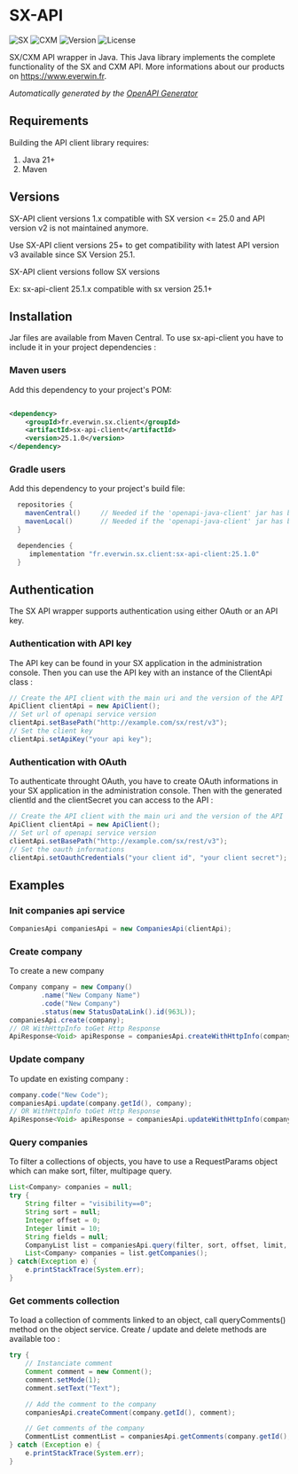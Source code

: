 # SX-API

![SX](https://img.shields.io/badge/compatible-SX-orange.svg) ![CXM](https://img.shields.io/badge/compatible-CXM-a00d59.svg) ![Version](https://img.shields.io/badge/compatible-APIv3-green.svg) ![License](https://img.shields.io/hexpm/l/plug.svg)

SX/CXM API wrapper in Java.
This Java library implements the complete functionality of the SX and CXM API.
More informations about our products on https://www.everwin.fr.

*Automatically generated by the [OpenAPI Generator](https://openapi-generator.tech)*

## Requirements

Building the API client library requires:

1. Java 21+
2. Maven

## Versions
SX-API client versions 1.x compatible with SX version <= 25.0 and API version v2 is not maintained anymore.

Use SX-API client versions 25+ to get compatibility with latest API version v3 available since SX Version 25.1.

SX-API client versions follow SX versions

Ex: sx-api-client 25.1.x compatible with sx version 25.1+  

## Installation

Jar files are available from Maven Central. To use sx-api-client you have to include it in your project dependencies :

### Maven users

Add this dependency to your project's POM:

```xml

<dependency>
    <groupId>fr.everwin.sx.client</groupId>
    <artifactId>sx-api-client</artifactId>
    <version>25.1.0</version>
</dependency>
```
### Gradle users

Add this dependency to your project's build file:

```groovy
  repositories {
    mavenCentral()     // Needed if the 'openapi-java-client' jar has been published to maven central.
    mavenLocal()       // Needed if the 'openapi-java-client' jar has been published to the local maven repo.
  }

  dependencies {
     implementation "fr.everwin.sx.client:sx-api-client:25.1.0"
  }
```

## Authentication
The SX API wrapper supports authentication using either OAuth or an API key.

### Authentication with API key
The API key can be found in your SX application in the administration console.
Then you can use the API key with an instance of the ClientApi class :
```java
// Create the API client with the main uri and the version of the API
ApiClient clientApi = new ApiClient();
// Set url of openapi service version
clientApi.setBasePath("http://example.com/sx/rest/v3");
// Set the client key        
clientApi.setApiKey("your api key");
```

### Authentication with OAuth
To authenticate throught OAuth, you have to create OAuth informations in your SX application in the
administration console. Then with the generated clientId and the clientSecret you can access to the API :
```java
// Create the API client with the main uri and the version of the API
ApiClient clientApi = new ApiClient();
// Set url of openapi service version
clientApi.setBasePath("http://example.com/sx/rest/v3");
// Set the oauth informations
clientApi.setOauthCredentials("your client id", "your client secret");
```

## Examples

### Init companies api service
```java
CompaniesApi companiesApi = new CompaniesApi(clientApi);
```

### Create company
To create a new company
```java
Company company = new Company()
        .name("New Company Name")
        .code("New Company")
        .status(new StatusDataLink().id(963L));
companiesApi.create(company);
// OR WithHttpInfo toGet Http Response
ApiResponse<Void> apiResponse = companiesApi.createWithHttpInfo(company);
```

### Update company
To update en existing company :
```java
company.code("New Code");
companiesApi.update(company.getId(), company);
// OR WithHttpInfo toGet Http Response
ApiResponse<Void> apiResponse = companiesApi.updateWithHttpInfo(company.getId(), company);
```

### Query companies
To filter a collections of objects, you have to use a RequestParams object which can make sort, filter, multipage query.

```java
List<Company> companies = null;
try {
    String filter = "visibility==0";
    String sort = null;
    Integer offset = 0;
    Integer limit = 10;
    String fields = null;
    CompanyList list = companiesApi.query(filter, sort, offset, limit, fields);
    List<Company> companies = list.getCompanies();
} catch(Exception e) {
    e.printStackTrace(System.err);
}
```

### Get comments collection
To load a collection of comments linked to an object, call queryComments() method on the object service. Create / update and delete methods are available too :
```java
try {
    // Instanciate comment
    Comment comment = new Comment();
    comment.setMode(1);
    comment.setText("Text");

    // Add the comment to the company
    companiesApi.createComment(company.getId(), comment);

    // Get comments of the company
    CommentList commentList = companiesApi.getComments(company.getId(), null, null, null, null, null);
} catch (Exception e) {
    e.printStackTrace(System.err);
}
```